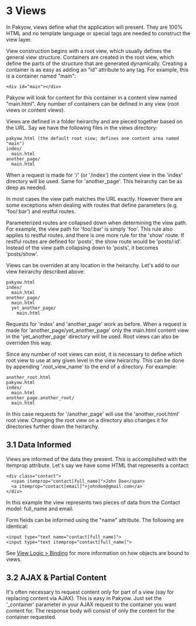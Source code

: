 <h1 id="section_3">3 Views</h1>

In Pakyow, views define what the application will present. They are 100% HTML and no template language or special tags are needed to construct the view layer.

View construction begins with a root view, which usually defines the general view structure. Containers are created in the root view, which define the parts of the structure that are generated dynamically. Creating a container is as easy as adding an "id" attribute to any tag. For example, this is a container named "main":

    <div id="main"></div>

Pakyow will look for content for this container in a content view named "main.html". Any number of containers can be defined in any view (root views or content views). 

Views are defined in a folder heirarchy and are pieced together based on the URL. Say we have the following files in the views directory:

    pakyow.html (the default root view; defines one content area named "main")
    index/
      main.html
    another_page/
      main.html

When a request is made for '/' (or '/index') the content view in the 'index' directory will be used. Same for 'another_page'. This heirarchy can be as deep as needed.

In most cases the view path matches the URL exactly. However there are some exceptions when dealing with routes that define parameters (e.g. 'foo/:bar') and restful routes.

Parameterized routes are collapsed down when determining the view path. For example, the view path for 'foo/:bar' is simply 'foo'. This rule also applies to restful routes, and there is one more rule for the 'show' route. If  restful routes are defined for 'posts', the show route would be 'posts/:id'. Instead of the view path collapsing down to 'posts', it becomes 'posts/show'.

Views can be overriden at any location in the heirarchy. Let's add to our view heirarchy described above:

    pakyow.html
    index/
      main.html
    another_page/
      main.html
      yet_another_page/
        main.html

Requests for 'index' and 'another_page' work as before. When a request is made for 'another_page/yet_another_page' only the main.html content view in the 'yet_another_page' directory will be used. Root views can also be overriden this way.

Since any number of root views can exist, it is necessary to define which root view to use at any given level in the view heirarchy. This can be done by appending '.root_view_name' to the end of a directory. For example:

    another_root.html
    pakyow.html
    index/
      main.html
    another_page.another_root/
      main.html

In this case requests for '/another_page' will use the 'another_root.html' root view. Changing the root view on a directory also changes it for directories further down the heirarchy.

<h2 id="section_3.1">3.1 Data Informed</h2>

Views are informed of the data they present. This is accomplished with the itemprop attribute. Let's say we have some HTML that represents a contact:

    <div class="contact">
      <span itemprop="contact[full_name]">John Doe</span>
      <a itemprop="contact[email]">johndoe@gmail.com</a>
    </div>

In this example the view represents two pieces of data from the Contact model: full_name and email.

Form fields can be informed using the "name" attribute. The following are identical:

    <input type="text name="contact[full_name]">
    <input type="text itemprop="contact[full_name]">

See [View Logic > Binding](#section_6.3) for more information on how objects are bound to views.

<h2 id="section_3.2">3.2 AJAX & Partial Content</h2>

It's often necessary to request content only for part of a view (say for replacing content via AJAX). This is easy in Pakyow. Just set the '_container' parameter in your AJAX request to the container you want content for. The response body will consist of only the content for the container requested.